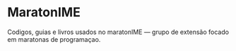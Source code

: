 # MaratonIME

Codigos, guias e livros usados no maratonIME — grupo de extensão focado em maratonas de programaçao.

